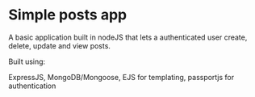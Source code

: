 # Simple posts app

A basic application built in nodeJS that lets a authenticated user create, delete, update and view posts.

Built using:

ExpressJS, MongoDB/Mongoose, EJS for templating, passportjs for authentication 
